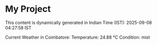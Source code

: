 # My Project

This content is dynamically generated in Indian Time (IST): 2025-09-08 04:27:58 IST


Current Weather in Coimbatore:
Temperature: 24.88 °C
Condition: mist
